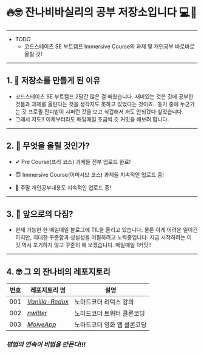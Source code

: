 🔥🤓 잔나비바실리의 공부 저장소입니다 💻📖
==========================================
* * *
* TODO
  * 코드스테이츠 SE 부트캠프 Immersive Course의 과제 및 개인공부 바로바로 올릴 것!
* * *

## 1.  🌝 저장소를 만들게 된 이유
<!-- * * * -->

* 코드스테이츠 SE 부트캠프 2달간 많은 걸 배웠습니다. 재미있는 것은 깃에 공부한 것들과 과제를 올린다는 것을 생각지도 못하고 있었다는 것이죠.. 동기 중에 누군가는 깃 프로필 잔디밭이 시퍼런 것을 보고 식겁해서 저도 안되겠다 싶었습니다.
* 그래서 저도!! 이제부터라도 매일매일 조금씩 깃 커밋을 해보려 합니다.

* * *

## 2.  🌊 무엇을 올릴 것인가?
<!-- * * * -->
* ✔ Pre Course(프리 코스) 과제들 전부 업로드 완료!

* 😇 Immersive Course(이머시브 코스) 과제들 지속적인 업로드 중!

* 🥶 주말 개인공부내용도 지속적인 업로드 중!

* * *

## 3.  🤿 앞으로의 다짐?

* 현재 가능한 한 매일매일 블로그에 TIL을 올리고 있습니다. 물론 이게 어려운 일이긴 하지만, 최대한 꾸준함과 성실성을 어필하려고 노력중입니다. 지금 시작하려는 이 깃 역시 포기하지 않고 꾸준히 해 보겠습니다. 매일매일 1커밋!!

* * *

## 4.  🤓 그 외 잔나비의 레포지토리

|번호|레포지토리 명|설명|
|---|---|---|
|001|*[Vanilla-Redux](https://github.com/basilry/vanilla-redux)*|노마드코더 리덕스 강의|
|002|*[nwitter](https://github.com/basilry/nwitter)*|노마드코더 트위터 클론코딩|
|003|*[MoiveApp](https://github.com/basilry/movie-app-2021)*|노마드코더 영화 앱 클론코딩|



###                                *평범의 연속이 비범을 만든다!!!*